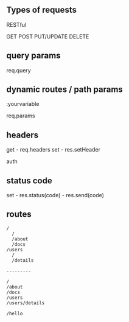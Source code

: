 
## Types of requests

RESTful

GET
POST
PUT/UPDATE
DELETE

## query params

req.query

## dynamic routes / path params

:yourvariable

req.params

## headers

get - req.headers
set - res.setHeader

auth

## status code

set - res.status(code)
    - res.send(code)


## routes

```
/
  /
  /about
  /docs
/users
  /
  /details

---------

/
/about
/docs
/users
/users/details

/hello

```
